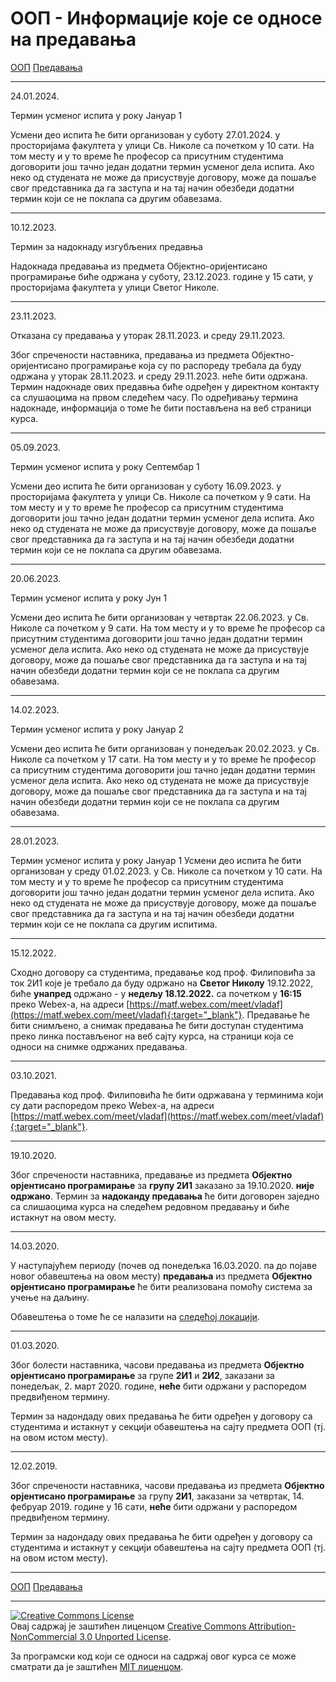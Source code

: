 # ООП - Информације које се односе на предавања

[ООП](../../README.md) [Предавања](../README.md)

---

24.01.2024.

Термин усменог испита у року Јануар 1

Усмени део испита ће бити организован у суботу 27.01.2024. у просторијама факултета у улици Св. Николе са почетком у 10 сати. На том месту и у то време ће професор са присутним студентима договорити још тачно један додатни термин усменог дела испита. Ако неко од студената не може да присуствује договору, може да пошаље свог представника да га заступа и на тај начин обезбеди додатни термин који се не поклапа са другим обавезама.

---

10.12.2023.

Термин за надокнаду изгубљених предавња

Надокнада предавања из предмета Објектно-оријентисано програмирање биће одржана у суботу, 23.12.2023. године у 15 сати, у просторијама факултета у улици Светог Николе.

---

23.11.2023.

Отказана су предавања у уторак 28.11.2023. и среду 29.11.2023.

Због спречености наставника, предавања из предмета Објектно-оријентисано програмирање која су по распореду требала да буду одржана у уторак 28.11.2023. и среду 29.11.2023. неће бити одржана. Термин надокнаде ових предавња биће одређен у директном контакту са слушаоцима на првом следећем часу. По одређивању термина надокнаде, информација о томе ће бити постављена на веб страници курса.

---

05.09.2023.

Термин усменог испита у року Септембар 1

Усмени део испита ће бити организован у суботу 16.09.2023. у просторијама факултета у улици Св. Николе са почетком у 9 сати. На том месту и у то време ће професор са присутним студентима договорити још тачно један додатни термин усменог дела испита. Ако неко од студената не може да присуствује договору, може да пошаље свог представника да га заступа и на тај начин обезбеди додатни термин који се не поклапа са другим обавезама.

---

20.06.2023.

Термин усменог испита у року Јун 1

Усмени део испита ће бити организован у четвртак 22.06.2023. у Св. Николе са почетком у 9 сати. На том месту и у то време ће професор са присутним студентима договорити још тачно један додатни термин усменог дела испита. Ако неко од студената не може да присуствује договору, може да пошаље свог представника да га заступа и на тај начин обезбеди додатни термин који се не поклапа са другим обавезама.

---

14.02.2023.

Термин усменог испита у року Јануар 2

Усмени део испита ће бити организован у понедељак 20.02.2023. у Св. Николе са почетком у 17 сати. На том месту и у то време ће професор са присутним студентима договорити још тачно један додатни термин усменог дела испита. Ако неко од студената не може да присуствује договору, може да пошаље свог представника да га заступа и на тај начин обезбеди додатни термин који се не поклапа са другим обавезама.

---

28.01.2023.

Термин усменог испита у року Јануар 1
Усмени део испита ће бити организован у среду 01.02.2023. у Св. Николе са почетком у 10 сати. На том месту и у то време ће професор са присутним студентима договорити још тачно један додатни термин усменог дела испита. Ако неко од студената не може да присуствује договору, може да пошаље свог представника да га заступа и на тај начин обезбеди додатни термин који се не поклапа са другим испитима.

---

15.12.2022.

Сходно договору са студентима, предавање код проф. Филиповића за ток 2И1 које је требало да буду одржано на **Светог Николу** 19.12.2022, биће **унапред** одржано - у **недељу 18.12.2022.** са почетком у **16:15**  преко Webex-a, на адреси [https://matf.webex.com/meet/vladaf](https://matf.webex.com/meet/vladaf){:target="_blank"}. Предавање ће бити снимљено, а снимак предавања ће бити доступан студентима преко линка постављеног на веб сајту курса, на страници која се односи на снимке одржаних предавања.

---

03.10.2021.

Предавања код проф. Филиповића ће бити одржавана у терминима који су дати распоредом преко Webex-a, на адреси [https://matf.webex.com/meet/vladaf](https://matf.webex.com/meet/vladaf){:target="_blank"}.

---

19.10.2020.

Због спречености наставника, предавање из предмета **Објектно орјентисано програмирање** за **групу 2И1** заказано за 19.10.2020. **није одржано**. Термин за **надоканду предавања**  ће бити договорен заједно са слишаоцима курса на следећем редовном предавању и биће истакнут на овом месту.

---

14.03.2020.

У наступајућем периоду (почев од понедељка 16.03.2020. па до појаве новог обавештења на овом месту) **предавања** из предмета **Објектно орјентисано програмирање** ће бити реализована помоћу система за учење на даљину.

Обавештења о томе ће се налазити на [следећој локацији](../casovi-uzivo/README-2019-2020.md).

---

01.03.2020.

Због болести наставника, часови предавања из предмета **Објектно орјентисано програмирање** за групе **2И1** и **2И2**, заказани за понедељак, 2. март 2020. године, **неће** бити одржани у распоредом предвиђеном термину.

Термин за надондаду ових предавања ће бити одређен у договору са студентима и истакнут у секцији обавештења на сајту предмета ООП (тј. на овом истом месту).

---

12.02.2019.

Због спречености наставника, часови предавања из предмета **Објектно орјентисано програмирање** за групу **2И1**, заказани за четвртак, 14. фебруар 2019. године у 16 сати, **неће** бити одржани у распоредом предвиђеном термину.

Термин за надондаду ових предавања ће бити одређен у договору са студентима и истакнут у секцији обавештења на сајту предмета ООП (тј. на овом истом месту).

---

[ООП](../../README.md) [Предавања](../README.md)

---

<a rel="license" href="http://creativecommons.org/licenses/by-nc/3.0/"><img alt="Creative Commons License" style="border-width:0" src="https://i.creativecommons.org/l/by-nc/3.0/88x31.png" /></a><br />Овај садржај је заштићен лиценцом <a rel="license" href="http://creativecommons.org/licenses/by-nc/3.0/">Creative Commons Attribution-NonCommercial 3.0 Unported License</a>.

За програмски код који се односи на садржај овог курса се може сматрати да је заштићен [MIT лиценцом](/LICENSE).
